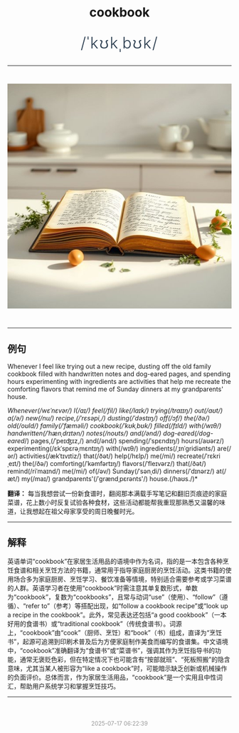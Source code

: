<div align="center">

# cookbook

<div style="margin: 30px 0;">
<h1 style="font-size: 2.5em; font-weight: 300; letter-spacing: 2px; margin: 0; color: #2c3e50;">
/ˈkʊkˌbʊk/
</h1>
</div>

</div>

---

<div align="center" style="margin: 40px 0;">

![cookbook](images/cookbook.png)

</div>

---

## 例句

Whenever I feel like trying out a new recipe, dusting off the old family cookbook filled with handwritten notes and dog-eared pages, and spending hours experimenting with ingredients are activities that help me recreate the comforting flavors that remind me of Sunday dinners at my grandparents' house.

*Whenever(/wɛˈnɛvər/) I(/aɪ/) feel(/fil/) like(/laɪk/) trying(/traɪɪŋ/) out(/aʊt/) a(/ə/) new(/nu/) recipe,(/ˈrɛsəpi,/) dusting(/ˈdəstɪŋ/) off(/ɔf/) the(/ðə/) old(/oʊld/) family(/ˈfæməli/) cookbook(/ˈkʊkˌbʊk/) filled(/fɪld/) with(/wɪθ/) handwritten(/ˈhænˌdrɪtən/) notes(/noʊts/) and(/ənd/) dog-eared(/dog-eared*/) pages,(/ˈpeɪʤɪz,/) and(/ənd/) spending(/ˈspɛndɪŋ/) hours(/aʊərz/) experimenting(/ɛkˈspɛrəˌmɛntɪŋ/) with(/wɪθ/) ingredients(/ˌɪnˈgridiənts/) are(/ər/) activities(/ækˈtɪvɪtiz/) that(/ðət/) help(/hɛlp/) me(/mi/) recreate(/ˈrɛkriˌeɪt/) the(/ðə/) comforting(/ˈkəmfərtɪŋ/) flavors(/ˈfleɪvərz/) that(/ðət/) remind(/riˈmaɪnd/) me(/mi/) of(/əv/) Sunday(/ˈsənˌdi/) dinners(/ˈdɪnərz/) at(/æt/) my(/maɪ/) grandparents'(/ˈgrændˌpɛrənts'/) house.(/haʊs./)*

**翻译：** 每当我想尝试一份新食谱时，翻阅那本满载手写笔记和翻旧页痕迹的家庭菜谱，花上数小时反复试验各种食材，这些活动都能帮我重现那熟悉又温馨的味道，让我想起在祖父母家享受的周日晚餐时光。

---

## 解释

英语单词“cookbook”在家居生活用品的语境中作为名词，指的是一本包含各种烹饪食谱和相关烹饪方法的书籍，通常用于指导家庭厨房的烹饪活动。这类书籍的使用场合多为家庭厨房、烹饪学习、餐饮准备等情境，特别适合需要参考或学习菜谱的人群。英语学习者在使用“cookbook”时需注意其单复数形式，单数为“cookbook”，复数为“cookbooks”，且常与动词“use”（使用）、“follow”（遵循）、“refer to”（参考）等搭配出现，如“follow a cookbook recipe”或“look up a recipe in the cookbook”。此外，常见表达还包括“a good cookbook”（一本好用的食谱书）或“traditional cookbook”（传统食谱书）。词源上，“cookbook”由“cook”（厨师、烹饪）和“book”（书）组成，直译为“烹饪书”，起源可追溯到印刷术普及后为方便家庭制作美食而编写的食谱集。中文语境中，“cookbook”准确翻译为“食谱书”或“菜谱书”，强调其作为烹饪指导书的功能，通常无褒贬色彩，但在特定情况下也可能含有“按部就班”、“死板照搬”的隐含意味，尤其当某人被形容为“like a cookbook”时，可能暗示缺乏创新或机械操作的负面评价。总体而言，作为家居生活用品，“cookbook”是一个实用且中性词汇，帮助用户系统学习和掌握烹饪技巧。


---

<div align="center" style="margin-top: 50px;">
<small style="color: #999; font-size: 0.9em;">2025-07-17 06:22:39</small>
</div>
